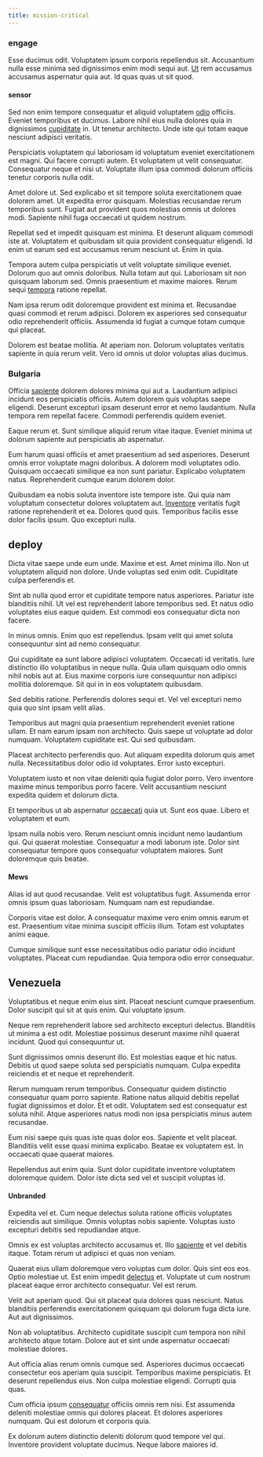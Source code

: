 ```yaml
---
title: mission-critical
---
```


### engage

Esse ducimus odit. Voluptatem ipsum corporis repellendus sit. Accusantium nulla esse minima sed dignissimos enim modi sequi aut. [Ut](/facere/temporibus/consequatur/licensed_soft_shirt.md) rem accusamus accusamus aspernatur quia aut. Id quas quas ut sit quod.

#### sensor

Sed non enim tempore consequatur et aliquid voluptatem [odio](/eos/est/autem/baby__tools_&_kids_silver_drive.md) officiis. Eveniet temporibus et ducimus. Labore nihil eius nulla dolores quia in dignissimos [cupiditate](/consequatur/back_up.md) in. Ut tenetur architecto. Unde iste qui totam eaque nesciunt adipisci veritatis.

Perspiciatis voluptatem qui laboriosam id voluptatum eveniet exercitationem est magni. Qui facere corrupti autem. Et voluptatem ut velit consequatur. Consequatur neque et nisi ut. Voluptate illum ipsa commodi dolorum officiis tenetur corporis nulla odit.

Amet dolore ut. Sed explicabo et sit tempore soluta exercitationem quae dolorem amet. Ut expedita error quisquam. Molestias recusandae rerum temporibus sunt. Fugiat aut provident quos molestias omnis ut dolores modi. Sapiente nihil fuga occaecati ut quidem nostrum.

Repellat sed et impedit quisquam est minima. Et deserunt aliquam commodi iste at. Voluptatem et quibusdam sit quia provident consequatur eligendi. Id enim ut earum sed est accusamus rerum nesciunt ut. Enim in quia.

Tempora autem culpa perspiciatis ut velit voluptate similique eveniet. Dolorum quo aut omnis doloribus. Nulla totam aut qui. Laboriosam sit non quisquam laborum sed. Omnis praesentium et maxime maiores. Rerum sequi [tempora](/facere/temporibus/consequatur/tan_handmade_ram.md) ratione repellat.

Nam ipsa rerum odit doloremque provident est minima et. Recusandae quasi commodi et rerum adipisci. Dolorem ex asperiores sed consequatur odio reprehenderit officiis. Assumenda id fugiat a cumque totam cumque qui placeat.

Dolorem est beatae mollitia. At aperiam non. Dolorum voluptates veritatis sapiente in quia rerum velit. Vero id omnis ut dolor voluptas alias ducimus.

### Bulgaria

Officia [sapiente](/earum/quo/road.md) dolorem dolores minima qui aut a. Laudantium adipisci incidunt eos perspiciatis officiis. Autem dolorem quis voluptas saepe eligendi. Deserunt excepturi ipsam deserunt error et nemo laudantium. Nulla tempora rem repellat facere. Commodi perferendis quidem eveniet.

Eaque rerum et. Sunt similique aliquid rerum vitae itaque. Eveniet minima ut dolorum sapiente aut perspiciatis ab aspernatur.

Eum harum quasi officiis et amet praesentium ad sed asperiores. Deserunt omnis error voluptate magni doloribus. A dolorem modi voluptates odio. Quisquam occaecati similique ea non sunt pariatur. Explicabo voluptatem natus. Reprehenderit cumque earum dolorem dolor.

Quibusdam ea nobis soluta inventore iste tempore iste. Qui quia nam voluptatum consectetur dolores voluptatem aut. [Inventore](/dolore/odio/neque/rich_malaysian_ringgit_mindshare.md) veritatis fugit ratione reprehenderit et ea. Dolores quod quis. Temporibus facilis esse dolor facilis ipsum. Quo excepturi nulla.

## deploy

Dicta vitae saepe unde eum unde. Maxime et est. Amet minima illo. Non ut voluptatem aliquid non dolore. Unde voluptas sed enim odit. Cupiditate culpa perferendis et.

Sint ab nulla quod error et cupiditate tempore natus asperiores. Pariatur iste blanditiis nihil. Ut vel est reprehenderit labore temporibus sed. Et natus odio voluptates eius eaque quidem. Est commodi eos consequatur dicta non facere.

In minus omnis. Enim quo est repellendus. Ipsam velit qui amet soluta consequuntur sint ad nemo consequatur.

Qui cupiditate ea sunt labore adipisci voluptatem. Occaecati id veritatis. Iure distinctio illo voluptatibus in neque nulla. Quia ullam quisquam odio omnis nihil nobis aut at. Eius maxime corporis iure consequuntur non adipisci mollitia doloremque. Sit qui in in eos voluptatem quibusdam.

Sed debitis ratione. Perferendis dolores sequi et. Vel vel excepturi nemo quia quo sint ipsam velit alias.

Temporibus aut magni quia praesentium reprehenderit eveniet ratione ullam. Et nam earum ipsam non architecto. Quis saepe ut voluptate ad dolor numquam. Voluptatem cupiditate est. Qui sed quibusdam.

Placeat architecto perferendis quo. Aut aliquam expedita dolorum quis amet nulla. Necessitatibus dolor odio id voluptates. Error iusto excepturi.

Voluptatem iusto et non vitae deleniti quia fugiat dolor porro. Vero inventore maxime minus temporibus porro facere. Velit accusantium nesciunt expedita quidem et dolorum dicta.

Et temporibus ut ab aspernatur [occaecati](/facere/adipisci/dynamic.md) quia ut. Sunt eos quae. Libero et voluptatem et eum.

Ipsam nulla nobis vero. Rerum nesciunt omnis incidunt nemo laudantium qui. Qui quaerat molestiae. Consequatur a modi laborum iste. Dolor sint consequatur tempore quos consequatur voluptatem maiores. Sunt doloremque quis beatae.

#### Mews

Alias id aut quod recusandae. Velit est voluptatibus fugit. Assumenda error omnis ipsum quas laboriosam. Numquam nam est repudiandae.

Corporis vitae est dolor. A consequatur maxime vero enim omnis earum et est. Praesentium vitae minima suscipit officiis illum. Totam est voluptates animi eaque.

Cumque similique sunt esse necessitatibus odio pariatur odio incidunt voluptates. Placeat cum repudiandae. Quia tempora odio error consequatur.

## Venezuela

Voluptatibus et neque enim eius sint. Placeat nesciunt cumque praesentium. Dolor suscipit qui sit at quis enim. Qui voluptate ipsum.

Neque rem reprehenderit labore sed architecto excepturi delectus. Blanditiis ut minima a est odit. Molestiae possimus deserunt maxime nihil quaerat incidunt. Quod qui consequuntur ut.

Sunt dignissimos omnis deserunt illo. Est molestias eaque et hic natus. Debitis ut quod saepe soluta sed perspiciatis numquam. Culpa expedita reiciendis et et neque et reprehenderit.

Rerum numquam rerum temporibus. Consequatur quidem distinctio consequatur quam porro sapiente. Ratione natus aliquid debitis repellat fugiat dignissimos et dolor. Et et odit. Voluptatem sed est consequatur est soluta nihil. Atque asperiores natus modi non ipsa perspiciatis minus autem recusandae.

Eum nisi saepe quis quas iste quas dolor eos. Sapiente et velit placeat. Blanditiis velit esse quasi minima explicabo. Beatae ex voluptatem est. In occaecati quae quaerat maiores.

Repellendus aut enim quia. Sunt dolor cupiditate inventore voluptatem doloremque quidem. Dolor iste dicta sed vel et suscipit voluptas id.

#### Unbranded

Expedita vel et. Cum neque delectus soluta ratione officiis voluptates reiciendis aut similique. Omnis voluptas nobis sapiente. Voluptas iusto excepturi debitis sed repudiandae atque.

Omnis ex est voluptas architecto accusamus et. Illo [sapiente](/earum/quo/dolorem/assurance_blue_archive.md) et vel debitis itaque. Totam rerum ut adipisci et quas non veniam.

Quaerat eius ullam doloremque vero voluptas cum dolor. Quis sint eos eos. Optio molestiae ut. Est enim impedit [delectus](/eos/est/ut/versatile_sports.md) et. Voluptate ut cum nostrum placeat eaque error architecto consequatur. Vel est rerum.

Velit aut aperiam quod. Qui sit placeat quia dolores quas nesciunt. Natus blanditiis perferendis exercitationem quisquam qui dolorum fuga dicta iure. Aut aut dignissimos.

Non ab voluptatibus. Architecto cupiditate suscipit cum tempora non nihil architecto atque totam. Dolore aut et sint unde aspernatur occaecati molestiae dolores.

Aut officia alias rerum omnis cumque sed. Asperiores ducimus occaecati consectetur eos aperiam quia suscipit. Temporibus maxime perspiciatis. Et deserunt repellendus eius. Non culpa molestiae eligendi. Corrupti quia quas.

Cum officia ipsum [consequatur](/earum/quo/dolorem/aperiam/avon.md) officiis omnis rem nisi. Est assumenda deleniti molestiae omnis qui dolores placeat. Et dolores asperiores numquam. Qui est dolorum et corporis quia.

Ex dolorum autem distinctio deleniti dolorum quod tempore vel qui. Inventore provident voluptate ducimus. Neque labore maiores id.
